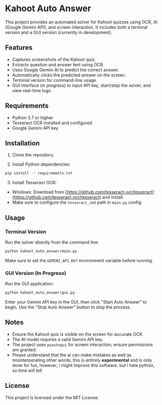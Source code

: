 # Kahoot Auto Answer

This project provides an automated solver for Kahoot quizzes using OCR, AI (Google Gemini API), and screen interaction. It includes both a terminal version and a GUI version (currently in development).

## Features

- Captures screenshots of the Kahoot quiz.
- Extracts question and answer text using OCR.
- Uses Google Gemini AI to predict the correct answer.
- Automatically clicks the predicted answer on the screen.
- Terminal version for command-line usage.
- GUI interface (in progress) to input API key, start/stop the solver, and view real-time logs.

## Requirements

- Python 3.7 or higher
- Tesseract OCR installed and configured
- Google Gemini API key

## Installation

1. Clone the repository.

2. Install Python dependencies:

```bash
pip install -r requirements.txt
```

3. Install Tesseract OCR:

- Windows: Download from [https://github.com/tesseract-ocr/tesseract](https://github.com/tesseract-ocr/tesseract) and install.
- Make sure to configure the `tesseract_cmd` path in `main.py` config.

## Usage

### Terminal Version

Run the solver directly from the command line:

```bash
python kahoot_auto_answer/main.py
```

Make sure to set the `GEMINI_API_KEY` environment variable before running.

### GUI Version (In Progress)

Run the GUI application:

```bash
python kahoot_auto_answer/gui.py
```

Enter your Gemini API key in the GUI, then click "Start Auto Answer" to begin. Use the "Stop Auto Answer" button to stop the process.

## Notes

- Ensure the Kahoot quiz is visible on the screen for accurate OCR.
- The AI model requires a valid Gemini API key.
- The project uses `pyautogui` for screen interaction; ensure permissions are granted.
- Please understand that the ai can make mistakes as well as misinterperating other words, this is entirely **experimental** and is only done for fun, however, i might improve this software, but i hate python, so time will tell

## License

This project is licensed under the MIT License.
